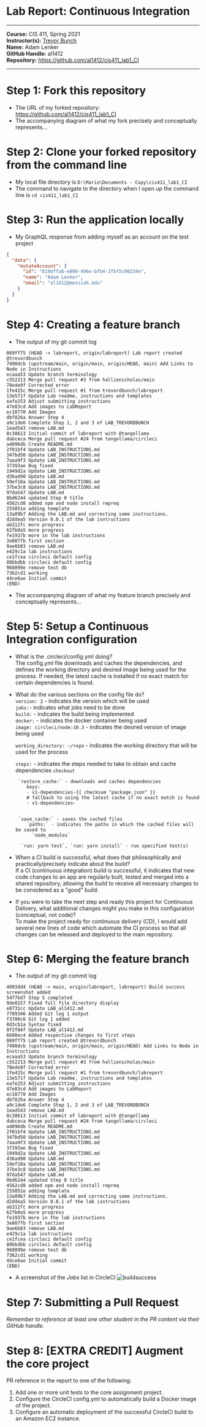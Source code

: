 # Lab Report: Continuous Integration
___
**Course:** CIS 411, Spring 2021  
**Instructor(s):** [Trevor Bunch](https://github.com/trevordbunch)  
**Name:** Adam Lenker    
**GitHub Handle:** al1412  
**Repository:** https://github.com/al1412/cis411_lab1_CI 
___

# Step 1: Fork this repository
- The URL of my forked repository: https://github.com/al1412/cis411_lab1_CI
- The accompanying diagram of what my fork precisely and conceptually represents...

# Step 2: Clone your forked repository from the command line  
- My local file directory is ``` D:\Mario\Documents - Copy\cis411_lab1_CI ```    
- The command to navigate to the directory when I open up the command line is ``` cd cis411_lab1_CI ```

# Step 3: Run the application locally
- My GraphQL response from adding myself as an account on the test project
``` json
{
  "data": {
    "mutateAccount": {
      "id": "819dffa6-e008-496e-bfb4-2fbf5c00234e",
      "name": "Adam Lenker",
      "email": "al1412@messiah.edu"
    }
  }
}
```

# Step 4: Creating a feature branch
- The output of my git commit log
```
069ff75 (HEAD -> labreport, origin/labreport) Lab report created @trevordbunch
7490dcb (upstream/main, origin/main, origin/HEAD, main) Add Links to Node in Instructions
ecaaa53 Update branch terminology
c552213 Merge pull request #3 from hallienicholas/main
78ede9f Corrected error
1fe415c Merge pull request #1 from trevordbunch/labreport
13e571f Update Lab readme, instructions and templates
eafe253 Adjust submitting instructions
47e83cd Add images to LabReport
ec18770 Add Images
dbf826a Answer Step 4
a9c1de6 Complete Step 1, 2 and 3 of LAB_TREVORDBUNCH
1ead543 remove LAB.md
8c38613 Initial commit of labreport with @tangollama
dabceca Merge pull request #24 from tangollama/circleci
a4096db Create README.md
2f01bf4 Update LAB_INSTRUCTIONS.md
347bd50 Update LAB_INSTRUCTIONS.md
7aaa9f3 Update LAB_INSTRUCTIONS.md
37393ae Bug fixed
1949d2a Update LAB_INSTRUCTIONS.md
d36ad90 Update LAB.md
59ef18a Update LAB_INSTRUCTIONS.md
37be3c8 Update LAB_INSTRUCTIONS.md
97da547 Update LAB.md
0bd6244 updated Step 0 title
4562cd8 added npm and node install repreq
255051e adding template
13a09b7 Adding the LAB.md and correcting some instructions.
d2ddea5 Version 0.0.1 of the lab isntructions
ab312fc more progress
62fb0a5 more progress
fe1937b more in the lab instructions
3e807fb first section
9ae6b83 remove LAB.md
e429c1a lab instructions
ce1fcea circleci default config
80bbdbb circleci default config
968099e remove test db
7362cd1 working
44ce6ae Initial commit
(END)
```
- The accompanying diagram of what my feature branch precisely and conceptually represents...

# Step 5: Setup a Continuous Integration configuration
- What is the .circleci/config.yml doing?  
   The config.yml file downloads and caches the dependencies, and defines the working directory and desired image being used for the process. If needed, the latest cache is installed if no exact match for certain dependencies is found. 

- What do the various sections on the config file do?  
  `version: 2` - indicates the version which will be used    
  `jobs:`- indicates what jobs need to be done    
     `build:` - indicates the build being implemented    
         `docker:` - indicates the docker container being used    
           `image: circleci/node:10.3` - indicates the desired version of image being used    
   
   `working_directory: ~/repo` - indicates the working directory that will be used for the process    

    `steps:` - indicates the steps needed to take to obtain and cache dependencies
       `checkout`    

       `restore_cache:` - downloads and caches dependencies    
          keys:    
          - v1-dependencies-{{ checksum "package.json" }}    
          # fallback to using the latest cache if no exact match is found    
          - v1-dependencies-    


       `save_cache:` - saves the cached files    
          `paths:` - indicates the paths in which the cached files will be saved to    
            `node_modules`    
          
        `run: yarn test`, `run: yarn install` - run specified test(s)     
        

- When a CI build is successful, what does that philosophically and practically/precisely indicate about the build?  
   If a CI (continuous integration) build is successful, it indicates that new code changes to an app are regularly built, tested and merged into a shared repository, allowing the build to receive all necessary changes to be considered as a "good" build.    

- If you were to take the next step and ready this project for Continuous Delivery, what additional changes might you make in this configuration (conceptual, not code)?  
   To make the project ready for continuous delivery (CD), I would add several new lines of code which automate the CI process so that all changes can be released and deployed to the main repository.    

# Step 6: Merging the feature branch
* The output of my git commit log
```
4093dd4 (HEAD -> main, origin/labreport, labreport) Build success screenshot added
54f7bd7 Step 5 completed
9de8157 Fixed full file directory display
e8731cc Update LAB_al1412.md
7789346 Added Git log 1 output
f3700c6 Git log 1 added
0d3cb1a Syntax fixed
0f2f84f Update LAB_al1412.md
6690ec4 Added respective changes to first steps
069ff75 Lab report created @trevordbunch
7490dcb (upstream/main, origin/main, origin/HEAD) Add Links to Node in Instructions
ecaaa53 Update branch terminology
c552213 Merge pull request #3 from hallienicholas/main
78ede9f Corrected error
1fe415c Merge pull request #1 from trevordbunch/labreport
13e571f Update Lab readme, instructions and templates
eafe253 Adjust submitting instructions
47e83cd Add images to LabReport
ec18770 Add Images
dbf826a Answer Step 4
a9c1de6 Complete Step 1, 2 and 3 of LAB_TREVORDBUNCH
1ead543 remove LAB.md
8c38613 Initial commit of labreport with @tangollama
dabceca Merge pull request #24 from tangollama/circleci
a4096db Create README.md
2f01bf4 Update LAB_INSTRUCTIONS.md
347bd50 Update LAB_INSTRUCTIONS.md
7aaa9f3 Update LAB_INSTRUCTIONS.md
37393ae Bug fixed
1949d2a Update LAB_INSTRUCTIONS.md
d36ad90 Update LAB.md
59ef18a Update LAB_INSTRUCTIONS.md
37be3c8 Update LAB_INSTRUCTIONS.md
97da547 Update LAB.md
0bd6244 updated Step 0 title
4562cd8 added npm and node install repreq
255051e adding template
13a09b7 Adding the LAB.md and correcting some instructions.
d2ddea5 Version 0.0.1 of the lab isntructions
ab312fc more progress
62fb0a5 more progress
fe1937b more in the lab instructions
3e807fb first section
9ae6b83 remove LAB.md
e429c1a lab instructions
ce1fcea circleci default config
80bbdbb circleci default config
968099e remove test db
7362cd1 working
44ce6ae Initial commit
(END)
```

* A screenshot of the _Jobs_ list in CircleCI
![buildsuccess](https://user-images.githubusercontent.com/97567307/152081886-8028f380-14d6-4011-913b-795b02b8342c.png)    

# Step 7: Submitting a Pull Request
_Remember to reference at least one other student in the PR content via their GitHub handle._



# Step 8: [EXTRA CREDIT] Augment the core project
PR reference in the report to one of the following:
1. Add one or more unit tests to the core assignment project. 
2. Configure the CircleCI config.yml to automatically build a Docker image of the project.
3. Configure an automatic deployment of the successful CircleCI build to an Amazon EC2 instance.
